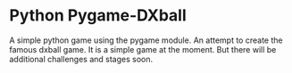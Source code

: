 Python Pygame-DXball
=============

A simple python game using the pygame module. An attempt to create the famous dxball game.
It is a simple game at the moment.
But there will be additional challenges and stages soon.
